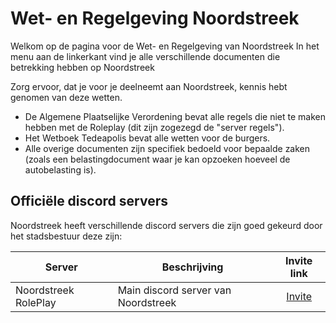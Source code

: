 # Wet- en Regelgeving Noordstreek

Welkom op de pagina voor de Wet- en Regelgeving van Noordstreek
In het menu aan de linkerkant vind je alle verschillende documenten die betrekking hebben op Noordstreek

Zorg ervoor, dat je voor je deelneemt aan Noordstreek, kennis hebt genomen van deze wetten.

- De Algemene Plaatselijke Verordening bevat alle regels die niet te maken hebben met de Roleplay (dit zijn zogezegd de "server regels").
- Het Wetboek Tedeapolis bevat alle wetten voor de burgers.
- Alle overige documenten zijn specifiek bedoeld voor bepaalde zaken (zoals een belastingdocument waar je kan opzoeken hoeveel de autobelasting is).

## Officiële discord servers

Noordstreek heeft verschillende discord servers die zijn goed gekeurd door het stadsbestuur deze zijn:

| Server | Beschrijving | Invite link |
|---|---|:---:|
|Noordstreek RolePlay| Main discord server van Noordstreek | [Invite](https://discord.gg/tedeapolis) |
